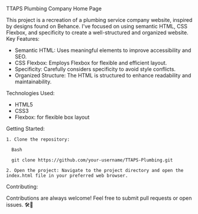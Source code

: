 TTAPS Plumbing Company Home Page

This project is a recreation of a plumbing service company website, inspired by designs found on Behance. I've focused on using semantic HTML, CSS Flexbox, and specificity to create a well-structured and organized website.
Key Features:

* Semantic HTML: Uses meaningful elements to improve accessibility and SEO.
* CSS Flexbox: Employs Flexbox for flexible and efficient layout.
* Specificity: Carefully considers specificity to avoid style conflicts.
* Organized Structure: The HTML is structured to enhance readability and maintainability.

Technologies Used:

* HTML5
* CSS3
* Flexbox: for flexible box layout

Getting Started:

    1. Clone the repository:
    
      Bash

      git clone https://github.com/your-username/TTAPS-Plumbing.git

    2. Open the project: Navigate to the project directory and open the index.html file in your preferred web browser.

Contributing:

Contributions are always welcome! Feel free to submit pull requests or open issues. 🛠️🚰


